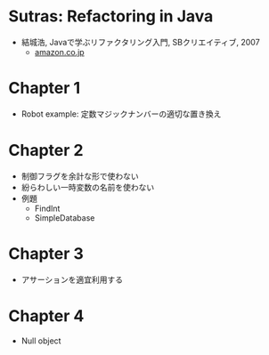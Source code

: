 # Sutras: Refactoring in Java

- 結城浩, Javaで学ぶリファクタリング入門, SBクリエイティブ, 2007
  - [amazon.co.jp](https://www.amazon.co.jp/dp/B00I8AT1EU/)


# Chapter 1

- Robot example: 定数マジックナンバーの適切な置き換え


# Chapter 2

- 制御フラグを余計な形で使わない
- 紛らわしい一時変数の名前を使わない
- 例題
  - FindInt
  - SimpleDatabase

# Chapter 3

- アサーションを適宜利用する

# Chapter 4

- Null object